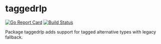 # taggedrlp

[![Go Report Card](https://goreportcard.com/badge/github.com/harmony-one/taggedrlp)](https://goreportcard.com/report/github.com/harmony-one/taggedrlp) [![Build Status](https://travis-ci.com/harmony-one/taggedrlp.svg?branch=master)](https://travis-ci.com/harmony-one/taggedrlp)

Package taggedrlp adds support for tagged alternative types with legacy fallback.
